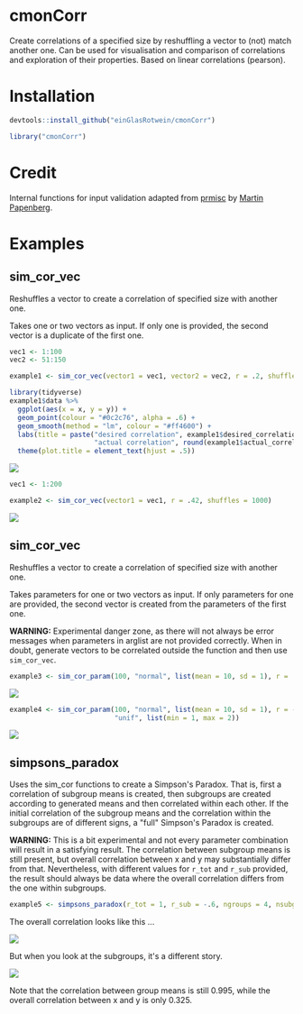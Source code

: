 # cmonCorr

Create correlations of a specified size by reshuffling a vector to (not) match another one. Can be used for visualisation and comparison of correlations and exploration of their properties. Based on linear correlations (pearson).

# Installation

```R
devtools::install_github("einGlasRotwein/cmonCorr")

library("cmonCorr")
```

# Credit

Internal functions for input validation adapted from [prmisc](https://github.com/m-Py/prmisc) by [Martin Papenberg](https://github.com/m-Py).

# Examples

## sim_cor_vec

Reshuffles a vector to create a correlation of specified size with another one.

Takes one or two vectors as input. If only one is provided, the second vector is a duplicate of the first one.

```R
vec1 <- 1:100
vec2 <- 51:150

example1 <- sim_cor_vec(vector1 = vec1, vector2 = vec2, r = .2, shuffles = 100)

library(tidyverse)
example1$data %>%
  ggplot(aes(x = x, y = y)) +
  geom_point(colour = "#0c2c76", alpha = .6) +
  geom_smooth(method = "lm", colour = "#ff4600") +
  labs(title = paste("desired correlation", example1$desired_correlation, " - ",
                     "actual correlation", round(example1$actual_correlation, 2))) +
  theme(plot.title = element_text(hjust = .5))
```

![](https://raw.githubusercontent.com/einGlasRotwein/cmonCorr/master/examples/example1.png)

```R
vec1 <- 1:200

example2 <- sim_cor_vec(vector1 = vec1, r = .42, shuffles = 1000)
```

![](https://raw.githubusercontent.com/einGlasRotwein/cmonCorr/master/examples/example2.png)

## sim_cor_vec

Reshuffles a vector to create a correlation of specified size with another one.

Takes parameters for one or two vectors as input. If only parameters for one are provided, the second vector is created from the parameters of the first one.

**WARNING:** Experimental danger zone, as there will not always be error messages when parameters in arglist are not provided correctly. When in doubt, generate vectors to be correlated outside the function and then use `sim_cor_vec`.

```R
example3 <- sim_cor_param(100, "normal", list(mean = 10, sd = 1), r = .52, shuffles = 1000)
```

![](https://raw.githubusercontent.com/einGlasRotwein/cmonCorr/master/examples/example3.png)

```R
example4 <- sim_cor_param(100, "normal", list(mean = 10, sd = 1), r = -.8, shuffles = 100,
                          "unif", list(min = 1, max = 2))
```

![](https://raw.githubusercontent.com/einGlasRotwein/cmonCorr/master/examples/example4.png)

## simpsons_paradox

Uses the sim_cor functions to create a Simpson's Paradox. That is, first a correlation of subgroup means is created, then subgroups are created according to generated means and then correlated within each other. If the initial correlation of the subgroup means and the correlation within the subgroups are of different signs, a "full" Simpson's Paradox is created.

**WARNING:** This is a bit experimental and not every parameter combination will result in a satisfying result. The correlation between subgroup means is still present, but overall correlation between x and y may substantially differ from that. Nevertheless, with different values for `r_tot` and `r_sub` provided, the result should always be data where the overall correlation differs from the one within subgroups.

```R
example5 <- simpsons_paradox(r_tot = 1, r_sub = -.6, ngroups = 4, nsubgroups = 30)
```

The overall correlation looks like this ...

![](https://raw.githubusercontent.com/einGlasRotwein/cmonCorr/master/examples/examplesimps1.png)

But when you look at the subgroups, it's a different story.

![](https://raw.githubusercontent.com/einGlasRotwein/cmonCorr/master/examples/examplesimps2.png)

Note that the correlation between group means is still 0.995, while the overall correlation between x and y is only 0.325.
